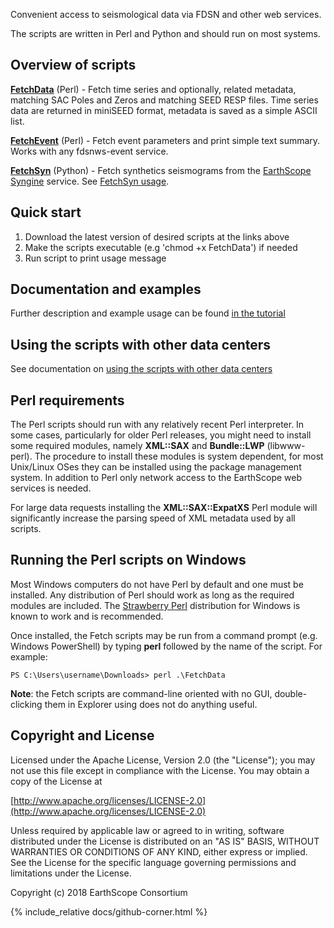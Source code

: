Convenient access to seismological data via FDSN and other web services.

The scripts are written in Perl and Python and should run on most systems.

## Overview of scripts

**[FetchData](FetchData)** (Perl) - Fetch time series and optionally, related metadata, matching SAC Poles and Zeros and matching SEED RESP files. Time series data are returned in miniSEED format, metadata is saved as a simple ASCII list.

**[FetchEvent](FetchEvent)** (Perl) - Fetch event parameters and print simple text summary.  Works with any fdsnws-event service.

**[FetchSyn](FetchSyn)** (Python) - Fetch synthetics seismograms from the [EarthScope Syngine](https://service.iris.edu/irisws/syngine/1/) service.  See [FetchSyn usage](docs/fetchsyn.md).

## Quick start

1. Download the latest version of desired scripts at the links above
1. Make the scripts executable (e.g 'chmod +x FetchData') if needed
1. Run script to print usage message

## Documentation and examples

Further description and example usage can be found [in the tutorial](docs/tutorial.md)

## Using the scripts with other data centers

See documentation on [using the scripts with other data centers](docs/other-centers.md)

## Perl requirements

The Perl scripts should run with any relatively recent Perl interpreter.  In some cases, particularly for older Perl releases, you might need to install some required modules, namely **XML::SAX** and **Bundle::LWP** (libwww-perl).  The procedure to install these modules is system dependent, for most Unix/Linux OSes they can be installed using the package management system.  In addition to Perl only network access to the EarthScope web services is needed.

For large data requests installing the **XML::SAX::ExpatXS** Perl module will significantly increase the parsing speed of XML metadata used by all scripts.

## Running the Perl scripts on Windows

Most Windows computers do not have Perl by default and one must be installed.  Any distribution of Perl should work as long as the required modules are included.  The [Strawberry Perl](http://strawberryperl.com/) distribution for Windows is known to work and is recommended.

Once installed, the Fetch scripts may be run from a command prompt (e.g. Windows PowerShell) by typing **perl** followed by the name of the script.  For example:

```Console
PS C:\Users\username\Downloads> perl .\FetchData
```

**Note**: the Fetch scripts are command-line oriented with no GUI, double-clicking them in Explorer using does not do anything useful.

## Copyright and License

Licensed under the Apache License, Version 2.0 (the "License");
you may not use this file except in compliance with the License.
You may obtain a copy of the License at

[http://www.apache.org/licenses/LICENSE-2.0](http://www.apache.org/licenses/LICENSE-2.0)

Unless required by applicable law or agreed to in writing, software
distributed under the License is distributed on an "AS IS" BASIS,
WITHOUT WARRANTIES OR CONDITIONS OF ANY KIND, either express or implied.
See the License for the specific language governing permissions and
limitations under the License.

Copyright (c) 2018 EarthScope Consortium

{% include_relative docs/github-corner.html %}
